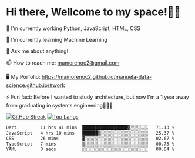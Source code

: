 # Hi there, Wellcome to my space!✌🏾

🔭 I’m currently working Python, JavaScript, HTML, CSS

🌱 I’m currently learning Machine Learning

💬 Ask me about anything!

📫 How to reach me: mamorenoc2@gmail.com

🖥️ My Porfolio: https://mamorenoc2.github.io/manuela-data-science.github.io/#work

⚡ Fun fact: Before I wanted to study architecture, but now I'm a 1 year away from graduating in systems engineering🤣🤣🤣

[![GitHub Streak](https://streak-stats.demolab.com/?user=mamorenoc2&theme=tokyonight_duo)](https://git.io/streak-stats)                 [![Top Langs](https://github-readme-stats.vercel.app/api/top-langs/?username=mamorenoc2&layout=compact&theme=tokyonight)](https://github.com/anuraghazra/github-readme-stats)

<!--START_SECTION:waka-->

```txt
Dart         11 hrs 41 mins  █████████████████▓░░░░░░░   71.13 %
JavaScript   4 hrs 10 mins   ██████▒░░░░░░░░░░░░░░░░░░   25.37 %
CSS          26 mins         ▓░░░░░░░░░░░░░░░░░░░░░░░░   02.67 %
TypeScript   7 mins          ▒░░░░░░░░░░░░░░░░░░░░░░░░   00.75 %
YAML         0 secs          ░░░░░░░░░░░░░░░░░░░░░░░░░   00.04 %
```

<!--END_SECTION:waka-->
